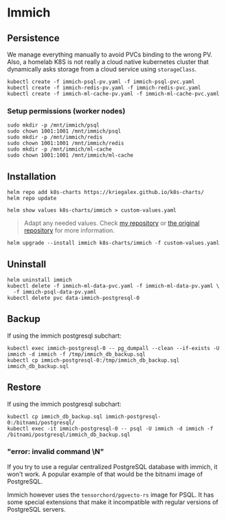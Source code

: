 # Immich

## Persistence

We manage everything manually to avoid PVCs binding to the wrong PV. Also, a homelab K8S is not really a cloud native kubernetes cluster that dynamically asks storage from a cloud service using `storageClass`.

```
kubectl create -f immich-psql-pv.yaml -f immich-psql-pvc.yaml
kubectl create -f immich-redis-pv.yaml -f immich-redis-pvc.yaml
kubectl create -f immich-ml-cache-pv.yaml -f immich-ml-cache-pvc.yaml
```

### Setup permissions (worker nodes)

```
sudo mkdir -p /mnt/immich/psql
sudo chown 1001:1001 /mnt/immich/psql
sudo mkdir -p /mnt/immich/redis
sudo chown 1001:1001 /mnt/immich/redis
sudo mkdir -p /mnt/immich/ml-cache
sudo chown 1001:1001 /mnt/immich/ml-cache
```

## Installation

```
helm repo add k8s-charts https://kriegalex.github.io/k8s-charts/
helm repo update
```

```console
helm show values k8s-charts/immich > custom-values.yaml
```

> Adapt any needed values. Check [my repository](https://github.com/kriegalex/k8s-charts/blob/main/charts/immich/values.yaml) or [the original repository](https://github.com/immich-app/immich-charts) for more information.

```
helm upgrade --install immich k8s-charts/immich -f custom-values.yaml
```

## Uninstall

```
helm uninstall immich
kubectl delete -f immich-ml-data-pvc.yaml -f immich-ml-data-pv.yaml \
  -f immich-psql-data-pv.yaml
kubectl delete pvc data-immich-postgresql-0
```

## Backup

If using the immich postgresql subchart:
```console
kubectl exec immich-postgresql-0 -- pg_dumpall --clean --if-exists -U immich -d immich -f /tmp/immich_db_backup.sql
kubectl cp immich-postgresql-0:/tmp/immich_db_backup.sql immich_db_backup.sql
```

## Restore

If using the immich postgresql subchart:
```console
kubectl cp immich_db_backup.sql immich-postgresql-0:/bitnami/postgresql/
kubectl exec -it immich-postgresql-0 -- psql -U immich -d immich -f /bitnami/postgresql/immich_db_backup.sql
```

### "error: invalid command \N"

If you try to use a regular centralized PostgreSQL database with immich, it won't work. A popular example of that would be the bitnami image of PostgreSQL. 

Immich however uses the `tensorchord/pgvecto-rs` image for PSQL. It has some special extensions that make it incompatible with regular versions of PostgreSQL servers.